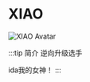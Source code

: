 # XIAO

<img :src="$withBase('/avatars/XIAO.png')" alt="XIAO Avatar">

:::tip 简介
逆向升级选手

ida我的女神！
:::